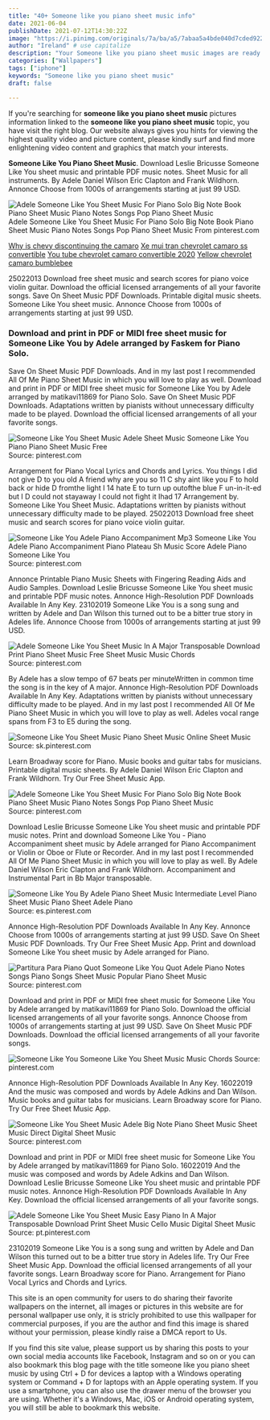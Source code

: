 ```yaml
---
title: "40+ Someone like you piano sheet music info"
date: 2021-06-04
publishDate: 2021-07-12T14:30:22Z
image: "https://i.pinimg.com/originals/7a/ba/a5/7abaa5a4bde040d7cded92298320500d.gif"
author: "Ireland" # use capitalize
description: "Your Someone like you piano sheet music images are ready in this website. Someone like you piano sheet music are a topic that is being searched for and liked by netizens today. You can Get the Someone like you piano sheet music files here. Find and Download all royalty-free images."
categories: ["Wallpapers"]
tags: ["iphone"]
keywords: "Someone like you piano sheet music"
draft: false

---
```


If you're searching for **someone like you piano sheet music** pictures information linked to the **someone like you piano sheet music** topic, you have visit the right  blog.  Our website always  gives you  hints  for viewing  the highest  quality video and picture  content, please kindly surf and find more enlightening video content and graphics  that match your interests.

**Someone Like You Piano Sheet Music**. Download Leslie Bricusse Someone Like You sheet music and printable PDF music notes. Sheet Music for all instruments. By Adele Daniel Wilson Eric Clapton and Frank Wildhorn. Annonce Choose from 1000s of arrangements starting at just 99 USD.

![Adele Someone Like You Sheet Music For Piano Solo Big Note Book Piano Sheet Music Piano Notes Songs Pop Piano Sheet Music](https://i.pinimg.com/originals/54/3d/6e/543d6e6b34f80ea99d417d6d9ae42f97.png "Adele Someone Like You Sheet Music For Piano Solo Big Note Book Piano Sheet Music Piano Notes Songs Pop Piano Sheet Music")
Adele Someone Like You Sheet Music For Piano Solo Big Note Book Piano Sheet Music Piano Notes Songs Pop Piano Sheet Music From pinterest.com

[Why is chevy discontinuing the camaro](/why-is-chevy-discontinuing-the-camaro/)
[Xe mui tran chevrolet camaro ss convertible](/xe-mui-tran-chevrolet-camaro-ss-convertible/)
[You tube chevrolet camaro convertible 2020](/you-tube-chevrolet-camaro-convertible-2020/)
[Yellow chevrolet camaro bumblebee](/yellow-chevrolet-camaro-bumblebee/)

25022013 Download free sheet music and search scores for piano voice violin guitar. Download the official licensed arrangements of all your favorite songs. Save On Sheet Music PDF Downloads. Printable digital music sheets. Someone Like You sheet music. Annonce Choose from 1000s of arrangements starting at just 99 USD.

### Download and print in PDF or MIDI free sheet music for Someone Like You by Adele arranged by Faskem for Piano Solo.

Save On Sheet Music PDF Downloads. And in my last post I recommended All Of Me Piano Sheet Music in which you will love to play as well. Download and print in PDF or MIDI free sheet music for Someone Like You by Adele arranged by matikavi11869 for Piano Solo. Save On Sheet Music PDF Downloads. Adaptations written by pianists without unnecessary difficulty made to be played. Download the official licensed arrangements of all your favorite songs.


![Someone Like You Sheet Music Adele Sheet Music Someone Like You Piano Piano Sheet Music Free](https://i.pinimg.com/originals/80/2b/eb/802beb6340538b6d22e68a756735ddc7.png "Someone Like You Sheet Music Adele Sheet Music Someone Like You Piano Piano Sheet Music Free")
Source: pinterest.com

Arrangement for Piano Vocal Lyrics and Chords and Lyrics. You things I did not give D to you old A friend why are you so 11 C shy aint like you F to hold back or hide D fromthe light I 14 hate E to turn up outofthe blue F un-in-it-ed but I D could not stayaway I could not fight it Ihad 17 Arrangement by. Someone Like You Sheet Music. Adaptations written by pianists without unnecessary difficulty made to be played. 25022013 Download free sheet music and search scores for piano voice violin guitar.

![Someone Like You Adele Piano Accompaniment Mp3 Someone Like You Adele Piano Accompaniment Piano Plateau Sh Music Score Adele Piano Someone Like You](https://i.pinimg.com/originals/a4/5c/c3/a45cc3419ae5f23b6302b8fad2ecf0a1.jpg "Someone Like You Adele Piano Accompaniment Mp3 Someone Like You Adele Piano Accompaniment Piano Plateau Sh Music Score Adele Piano Someone Like You")
Source: pinterest.com

Annonce Printable Piano Music Sheets with Fingering Reading Aids and Audio Samples. Download Leslie Bricusse Someone Like You sheet music and printable PDF music notes. Annonce High-Resolution PDF Downloads Available In Any Key. 23102019 Someone Like You is a song sung and written by Adele and Dan Wilson this turned out to be a bitter true story in Adeles life. Annonce Choose from 1000s of arrangements starting at just 99 USD.

![Adele Someone Like You Sheet Music In A Major Transposable Download Print Piano Sheet Music Free Sheet Music Music Chords](https://i.pinimg.com/originals/f8/b8/67/f8b867c66e1810838e67c3ad9515144f.gif "Adele Someone Like You Sheet Music In A Major Transposable Download Print Piano Sheet Music Free Sheet Music Music Chords")
Source: pinterest.com

By Adele has a slow tempo of 67 beats per minuteWritten in common time the song is in the key of A major. Annonce High-Resolution PDF Downloads Available In Any Key. Adaptations written by pianists without unnecessary difficulty made to be played. And in my last post I recommended All Of Me Piano Sheet Music in which you will love to play as well. Adeles vocal range spans from F3 to E5 during the song.

![Someone Like You Sheet Music Piano Sheet Music Online Sheet Music](https://i.pinimg.com/originals/5b/b5/74/5bb57466e56f35c99f110c89e29e4b05.png "Someone Like You Sheet Music Piano Sheet Music Online Sheet Music")
Source: sk.pinterest.com

Learn Broadway score for Piano. Music books and guitar tabs for musicians. Printable digital music sheets. By Adele Daniel Wilson Eric Clapton and Frank Wildhorn. Try Our Free Sheet Music App.

![Adele Someone Like You Sheet Music For Piano Solo Big Note Book Piano Sheet Music Piano Notes Songs Pop Piano Sheet Music](https://i.pinimg.com/originals/54/3d/6e/543d6e6b34f80ea99d417d6d9ae42f97.png "Adele Someone Like You Sheet Music For Piano Solo Big Note Book Piano Sheet Music Piano Notes Songs Pop Piano Sheet Music")
Source: pinterest.com

Download Leslie Bricusse Someone Like You sheet music and printable PDF music notes. Print and download Someone Like You - Piano Accompaniment sheet music by Adele arranged for Piano Accompaniment or Violin or Oboe or Flute or Recorder. And in my last post I recommended All Of Me Piano Sheet Music in which you will love to play as well. By Adele Daniel Wilson Eric Clapton and Frank Wildhorn. Accompaniment and Instrumental Part in Bb Major transposable.

![Someone Like You By Adele Piano Sheet Music Intermediate Level Piano Sheet Music Piano Sheet Adele Piano](https://i.pinimg.com/originals/3a/e3/9c/3ae39c26db281fbea3c27ac52942b772.jpg "Someone Like You By Adele Piano Sheet Music Intermediate Level Piano Sheet Music Piano Sheet Adele Piano")
Source: es.pinterest.com

Annonce High-Resolution PDF Downloads Available In Any Key. Annonce Choose from 1000s of arrangements starting at just 99 USD. Save On Sheet Music PDF Downloads. Try Our Free Sheet Music App. Print and download Someone Like You sheet music by Adele arranged for Piano.

![Partitura Para Piano Quot Someone Like You Quot Adele Piano Notes Songs Piano Songs Sheet Music Popular Piano Sheet Music](https://i.pinimg.com/originals/8f/f5/27/8ff527cf072f7287b5befe788de3ff00.jpg "Partitura Para Piano Quot Someone Like You Quot Adele Piano Notes Songs Piano Songs Sheet Music Popular Piano Sheet Music")
Source: pinterest.com

Download and print in PDF or MIDI free sheet music for Someone Like You by Adele arranged by matikavi11869 for Piano Solo. Download the official licensed arrangements of all your favorite songs. Annonce Choose from 1000s of arrangements starting at just 99 USD. Save On Sheet Music PDF Downloads. Download the official licensed arrangements of all your favorite songs.

![Someone Like You Someone Like You Sheet Music Music Chords](https://i.pinimg.com/originals/85/e8/5c/85e85ca8e5c1b8122efe804b91211a46.png "Someone Like You Someone Like You Sheet Music Music Chords")
Source: pinterest.com

Annonce High-Resolution PDF Downloads Available In Any Key. 16022019 And the music was composed and words by Adele Adkins and Dan Wilson. Music books and guitar tabs for musicians. Learn Broadway score for Piano. Try Our Free Sheet Music App.

![Someone Like You Sheet Music Adele Big Note Piano Sheet Music Sheet Music Direct Digital Sheet Music](https://i.pinimg.com/originals/e0/74/57/e074577b67ff51b21bcdf485fb76236e.png "Someone Like You Sheet Music Adele Big Note Piano Sheet Music Sheet Music Direct Digital Sheet Music")
Source: pinterest.com

Download and print in PDF or MIDI free sheet music for Someone Like You by Adele arranged by matikavi11869 for Piano Solo. 16022019 And the music was composed and words by Adele Adkins and Dan Wilson. Download Leslie Bricusse Someone Like You sheet music and printable PDF music notes. Annonce High-Resolution PDF Downloads Available In Any Key. Download the official licensed arrangements of all your favorite songs.

![Adele Someone Like You Sheet Music Easy Piano In A Major Transposable Download Print Sheet Music Cello Music Digital Sheet Music](https://i.pinimg.com/originals/7a/ba/a5/7abaa5a4bde040d7cded92298320500d.gif "Adele Someone Like You Sheet Music Easy Piano In A Major Transposable Download Print Sheet Music Cello Music Digital Sheet Music")
Source: pt.pinterest.com

23102019 Someone Like You is a song sung and written by Adele and Dan Wilson this turned out to be a bitter true story in Adeles life. Try Our Free Sheet Music App. Download the official licensed arrangements of all your favorite songs. Learn Broadway score for Piano. Arrangement for Piano Vocal Lyrics and Chords and Lyrics.

This site is an open community for users to do sharing their favorite wallpapers on the internet, all images or pictures in this website are for personal wallpaper use only, it is stricly prohibited to use this wallpaper for commercial purposes, if you are the author and find this image is shared without your permission, please kindly raise a DMCA report to Us.

If you find this site value, please support us by sharing this posts to your own social media accounts like Facebook, Instagram and so on or you can also bookmark this blog page with the title someone like you piano sheet music by using Ctrl + D for devices a laptop with a Windows operating system or Command + D for laptops with an Apple operating system. If you use a smartphone, you can also use the drawer menu of the browser you are using. Whether it's a Windows, Mac, iOS or Android operating system, you will still be able to bookmark this website.
